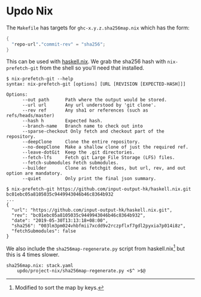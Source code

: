 # Updo Nix

The `Makefile` has targets for `ghc-x.y.z.sha256map.nix` which has the form:

```nix
{
  "repo-url"."commit-rev" = "sha256";
}
```

This can be used with
[haskell.nix](https://input-output-hk.github.io/haskell.nix/tutorials/source-repository-hashes.html#avoiding-modifying-cabalproject-and-stackyaml).
We grab the sha256 hash with `nix-prefetch-git` from the shell so you'll need that installed.

```
$ nix-prefetch-git --help
syntax: nix-prefetch-git [options] [URL [REVISION [EXPECTED-HASH]]]

Options:
      --out path      Path where the output would be stored.
      --url url       Any url understood by 'git clone'.
      --rev ref       Any sha1 or references (such as refs/heads/master)
      --hash h        Expected hash.
      --branch-name   Branch name to check out into
      --sparse-checkout Only fetch and checkout part of the repository.
      --deepClone     Clone the entire repository.
      --no-deepClone  Make a shallow clone of just the required ref.
      --leave-dotGit  Keep the .git directories.
      --fetch-lfs     Fetch git Large File Storage (LFS) files.
      --fetch-submodules Fetch submodules.
      --builder       Clone as fetchgit does, but url, rev, and out option are mandatory.
      --quiet         Only print the final json summary.
```

```
$ nix-prefetch-git https://github.com/input-output-hk/haskell.nix.git bc01ebc05a8105035c9449943046b46c8364b932
...
{
  "url": "https://github.com/input-output-hk/haskell.nix.git",
  "rev": "bc01ebc05a8105035c9449943046b46c8364b932",
  "date": "2019-05-30T13:13:18+08:00",
  "sha256": "003lm3pm024vhbfmii7xcdd9v2rczpflxf7gdl2pyxia7p014i8z",
  "fetchSubmodules": false
}
```

We also include the `sha256map-regenerate.py` script from haskell.nix[^sorted] but this
is 4 times slower.

[^sorted]: Modified to sort the map by keys.

```make
sha256map.nix: stack.yaml
	updo/project-nix/sha256map-regenerate.py <$^ >$@
```